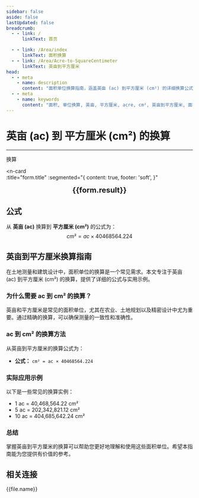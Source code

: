 ```yaml
---
sidebar: false
aside: false
lastUpdated: false
breadcrumb:
  - - link: /
      linkText: 首页

  - - link: /Area/index
      linkText: 面积换算
  - - link: /Area/Acre-to-SquareCentimeter
      linkText: 英亩到平方厘米
head:
  - - meta
    - name: description
      content: "面积单位换算指南，涵盖英亩 (ac) 到平方厘米 (cm²) 的详细换算公式与说明。"
  - - meta
    - name: keywords
      content: "面积, 单位换算, 英亩, 平方厘米, acre, cm², 英亩到平方厘米, 面积换算指南, 英亩换算平方厘米, 英亩到平方厘米, 平方厘米换算, 面积单位换算, 英亩转平方厘米, 平方厘米计算, 精密土地测量, 科学面积计算, 英亩符号, 平方厘米符号, 面积单位对照, 英亩换算表, 平方厘米换算公式, 面积转换工具, 英亩计算, 平方厘米计算器, 面积换算公式, 精密测量单位, 农业科学面积, 实验用地面积, 英亩到平方厘米公式, 平方厘米面积计算, 面积单位转换, 科学研究单位, 精密农业面积, 英亩平方厘米对照表, 面积计算工具, 科学计量单位"
---
```

# 英亩 (ac) 到 平方厘米 (cm²) 的换算
---
<script setup>
import { onMounted, reactive, inject, ref } from 'vue'
import { NButton, NForm, NFormItem, NInput, NInputNumber, NSelect, NCard, useMessage,NGrid ,NGi } from 'naive-ui'
import { defineClientComponent } from 'vitepress'
import { Area } from '../../files';
const seoKey = ['英亩平方厘米','英亩和平方厘米的换算','一英亩等于多少平方厘米','英亩转平方厘米','acres cm²','英亩换算','平方厘米换算','面积换算','单位换算','英亩到平方厘米','ac cm²','英亩平方厘米转换','面积单位换算','英亩平方厘米计算器','英亩平方厘米对照表','长度换算','单位转换','英亩平方厘米换算器','平方厘米长度','英亩长度','面积计算','单位换算公式','英亩平方厘米计算','面积换算器','平方厘米单位换算','英亩单位换算','面积单位转换表','英亩平方厘米转换表']
const convert = inject('convert')

const form = reactive({
  number: null,
  result: '',
  title: '英亩 (ac) 到 平方厘米 (cm²) 的换算'
})

const convertHandler = () => {
  if (form.number !== null && !isNaN(form.number)) {
    const convertedValue = parseFloat(form.number) * 40468564.224
    form.result = `${form.number}ac = ${convertedValue.toFixed(2)}cm²`
  } else {
    form.result = '请输入有效的数值。'
  }
}
</script>

<n-form size="large" :model="form">
  <n-form-item label="英亩 (ac)">
    <n-input-number v-model:value="form.number" placeholder="输入英亩" style="width: 100%" />
  </n-form-item>
  <n-form-item>
    <n-button type="info" @click="convertHandler" block>换算</n-button>
  </n-form-item>
</n-form>

<n-card  
  :title="form.title"
  :segmented="{
    content: true,
    footer: 'soft',
  }"
>
  <div  style="text-align:center;font-size:20px;">
    <strong>{{form.result}}</strong>
  </div>
    <template #footer>
    <div>
      <span v-for="item of seoKey">{{item}}，</span>
    </div>
  </template>
</n-card>

## 公式

从 **英亩 (ac)** 换算到 **平方厘米 (cm²)** 的公式为：
$$ cm² = ac \times 40468564.224 $$

## 英亩到平方厘米换算指南

在土地测量和建筑设计中，面积单位的换算是一个常见需求。本文专注于英亩 (ac) 到平方厘米 (cm²) 的换算，提供了详细的公式与实用示例。

### 为什么需要 ac 到 cm² 的换算？

英亩和平方厘米是常见的面积单位，尤其在农业、土地规划以及精密设计中尤为重要。通过精确的换算，可以确保测量的一致性和准确性。

### ac 到 cm² 的换算方法

从英亩到平方厘米的换算公式为：

- **公式：** `cm² = ac × 40468564.224`

### 实际应用示例

以下是一些常见的换算实例：

- 1 ac = 40,468,564.22 cm²
- 5 ac = 202,342,821.12 cm²
- 10 ac = 404,685,642.24 cm²

### 总结

掌握英亩到平方厘米的换算可以帮助您更好地理解和使用这些面积单位。希望本指南能为您提供有价值的参考。

## 相关连接
<n-grid x-gap="12" :cols="2">
  <n-gi v-for="(file, index) in Area" :key="index">
    <n-button
      text
      tag="a"
      :href="file.path"
      type="info"
    >
      {{file.name}}
    </n-button>
  </n-gi>
</n-grid>